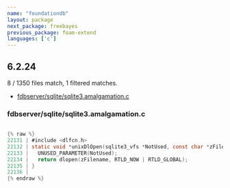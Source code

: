 ```yaml
---
name: "foundationdb"
layout: package
next_package: freebayes
previous_package: foam-extend
languages: ['c']
---
```

## 6.2.24
8 / 1350 files match, 1 filtered matches.

 - [fdbserver/sqlite/sqlite3.amalgamation.c](#fdbserversqlitesqlite3amalgamationc)

### fdbserver/sqlite/sqlite3.amalgamation.c

```c

{% raw %}
22131 | #include <dlfcn.h>
22132 | static void *unixDlOpen(sqlite3_vfs *NotUsed, const char *zFilename){
22133 |   UNUSED_PARAMETER(NotUsed);
22134 |   return dlopen(zFilename, RTLD_NOW | RTLD_GLOBAL);
22135 | }
22136 | 
{% endraw %}

```